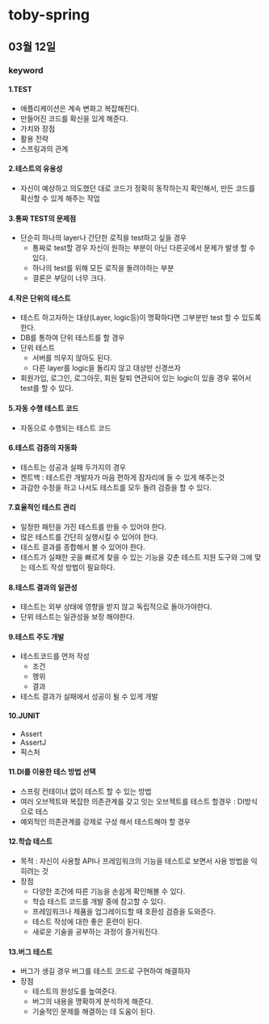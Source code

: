 # toby-spring

## 03월 12일

### keyword

#### 1.TEST
- 애플리케이션은 계속 변화고 복잡해진다.
- 만들어진 코드를 확신을 있게 해준다.
- 가치와 장점
- 활용 전략
- 스프링과의 관계

#### 2.테스트의 유용성
- 자신이 예상하고 의도했던 대로 코드가 정확히 동작하는지 확인해서, 만든 코드를 확신할 수 있게 해주는 작업

#### 3.통짜 TEST의 문제점
- 단순히 하나의 layer나 간단한 로직을 test하고 싶을 경우
  - 통짜로 test할 경우 자신이 원하는 부분이 아닌 다른곳에서 문제가 발생 할 수 있다.
  - 하나의 test를 위해 모든 로직을 돌려야하는 부분
  - 결론은 부담이 너무 크다.

#### 4.작은 단위의 테스트
- 테스트 하고자하는 대상(Layer, logic등)이 명확하다면 그부분만 test 할 수 있도록 한다.
- DB를 통하여 단위 테스트를 할 경우
- 단위 테스트
  - 서버를 띄우지 않아도 된다.
  - 다른 layer를 logic을 돌리지 않고 대상만 신경쓰자
- 회원가입, 로그인, 로그아웃, 회원 탈퇴 연관되어 있는 logic이 있을 경우 묶어서 test를 할 수 있다.

#### 5.자동 수행 테스트 코드
- 자동으로 수행되는 테스트 코드

#### 6.테스트 검증의 자동화
- 테스트는 성공과 실패 두가지의 경우
- 켄트백 : 테스트란 개발자가 마음 편하게 잠자리에 들 수 있게 해주는것
- 과감한 수정을 하고 나서도 테스트를 모두 돌려 검증을 할 수 있다.

#### 7.효율적인 테스트 관리
- 일정한 패턴을 가진 테스트를 만들 수 있어야 한다.
- 많은 테스트를 간단히 실행시킬 수 있어야 한다.
- 테스트 결과를 종합해서 볼 수 있어야 한다.
- 테스트가 실패한 곳을 빠르게 찾을 수 있는 기능을 갖춘 테스트 지원 도구와 그에 맞는 테스트 작성 방법이 필요하다.

#### 8.테스트 결과의 일관성
- 테스트는 외부 상태에 영향을 받지 않고 독립적으로 돌아가야한다.
- 단위 테스트는 일관성을 보장 해야한다.

#### 9.테스트 주도 개발
- 테스트코드를 먼저 작성
  - 조건
  - 행위
  - 결과
- 테스트 결과가 실패에서 성공이 될 수 있게 개발

#### 10.JUNIT
- Assert
- AssertJ
- 픽스처

#### 11.DI를 이용한 테스 방법 선택
- 스프링 컨테이너 없이 테스트 할 수 있는 방법
- 여러 오브젝트와 복잡한 의존관계를 갖고 잇는 오브젝트를 테스트 할경우 : DI방식으로 테스
- 예외적인 의존관계를 강제로 구성 해서 테스트해야 할 경우

#### 12.학습 테스트
- 목적 : 자신이 사용할 API나 프레임워크의 기능을 테스트로 보면서 사용 방법을 익히려는 것
- 장점 
  - 다양한 조건에 따른 기능을 손쉽게 확인해볼 수 있다.
  - 학습 테스트 코드를 개발 중에 참고할 수 있다.
  - 프레임워크나 제품을 업그레이드할 때 호환성 검증을 도와준다.
  - 테스트 작성에 대한 좋은 훈련이 된다.
  - 새로운 기술을 공부하는 과정이 즐거워진다.

#### 13.버그 테스트
- 버그가 생길 경우 버그를 테스트 코드로 구현하여 해결하자
- 장점
  - 테스트의 완성도를 높여준다.
  - 버그의 내용을 명확하게 분석하게 해준다.
  - 기술적인 문제를 해결하는 데 도움이 된다.
